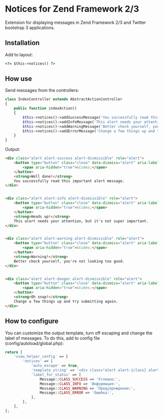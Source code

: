 # Notices for Zend Framework 2/3

Extension for displaying messages in Zend Framework 2/3 and Twitter bootstrap 3 applications.


## Installation

Add to layout:
```html
<?= $this->notices() ?>
```


## How use

Send messages from the controllers:

```php
class IndexController extends AbstractActionController
{
    public function indexAction()
    {
        $this->notices()->addSuccessMessage('You successfully read this important alert message.');
        $this->notices()->addInfoMessage('This alert needs your attention, but it\'s not super important.');
        $this->notices()->addWarningMessage('Better check yourself, you\'re not looking too good.');
        $this->notices()->addErrorMessage('Change a few things up and try submitting again.');
    }
}
```

Output:

```html
<div class="alert alert-success alert-dismissible" role="alert">
    <button type="button" class="close" data-dismiss="alert" aria-label="Close">
        <span aria-hidden="true">&times;</span>
    </button>
    <strong>Well done!</strong>
    You successfully read this important alert message.
</div>


<div class="alert alert-info alert-dismissible" role="alert">
    <button type="button" class="close" data-dismiss="alert" aria-label="Close">
        <span aria-hidden="true">&times;</span>
    </button>
    <strong>Heads up!</strong>
    This alert needs your attention, but it's not super important.
</div>


<div class="alert alert-warning alert-dismissible" role="alert">
    <button type="button" class="close" data-dismiss="alert" aria-label="Close">
        <span aria-hidden="true">&times;</span>
    </button>
    <strong>Warning!</strong>
    Better check yourself, you're not looking too good.
</div>


<div class="alert alert-danger alert-dismissible" role="alert">
    <button type="button" class="close" data-dismiss="alert" aria-label="Close">
        <span aria-hidden="true">&times;</span>
    </button>
    <strong>Oh snap!</strong>
    Change a few things up and try submitting again.
</div>
```


## How to configure

You can customize the output template, turn off escaping and change the label of messages.
To do this, add to config file (config/autoload/global.php):

```php
return [
    'view_helper_config' => [
        'notices' => [
            'auto_escape' => true,
            'template_string' => '<div class="alert alert-{class} alert-dismissible" role="alert">{text}</div>',
            'label_for_status' => [
                Message::CLASS_SUCCESS => 'Успешно:',
                Message::CLASS_INFO => 'Информация:',
                Message::CLASS_WARNING => 'Предупреждение:',
                Message::CLASS_ERROR => 'Ошибка:',
            ],
        ],
    ],
];
```
